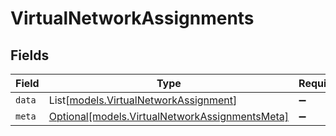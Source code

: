 # VirtualNetworkAssignments


## Fields

| Field                                                                                        | Type                                                                                         | Required                                                                                     | Description                                                                                  |
| -------------------------------------------------------------------------------------------- | -------------------------------------------------------------------------------------------- | -------------------------------------------------------------------------------------------- | -------------------------------------------------------------------------------------------- |
| `data`                                                                                       | List[[models.VirtualNetworkAssignment](../models/virtualnetworkassignment.md)]               | :heavy_minus_sign:                                                                           | N/A                                                                                          |
| `meta`                                                                                       | [Optional[models.VirtualNetworkAssignmentsMeta]](../models/virtualnetworkassignmentsmeta.md) | :heavy_minus_sign:                                                                           | N/A                                                                                          |